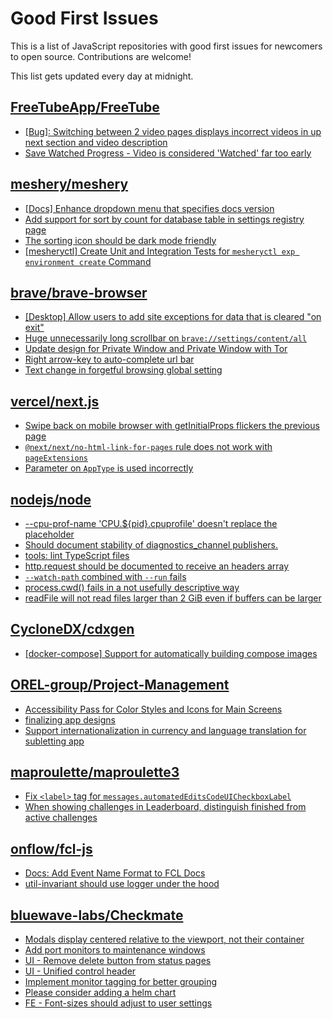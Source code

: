 # Good First Issues

This is a list of JavaScript repositories with good first issues for newcomers to open source. Contributions are welcome!

This list gets updated every day at midnight.

## [FreeTubeApp/FreeTube](https://github.com/FreeTubeApp/FreeTube)

- [[Bug]: Switching between 2 video pages displays incorrect videos in up next section and video description](https://github.com/FreeTubeApp/FreeTube/issues/2261)
- [Save Watched Progress - Video is considered 'Watched' far too early](https://github.com/FreeTubeApp/FreeTube/issues/964)

## [meshery/meshery](https://github.com/meshery/meshery)

- [[Docs] Enhance dropdown menu that specifies docs version](https://github.com/meshery/meshery/issues/9227)
- [Add support for sort by count for database table in settings registry page](https://github.com/meshery/meshery/issues/13958)
- [The sorting icon should be dark mode friendly](https://github.com/meshery/meshery/issues/13306)
- [[mesheryctl] Create Unit and Integration Tests for `mesheryctl exp environment create` Command](https://github.com/meshery/meshery/issues/12138)

## [brave/brave-browser](https://github.com/brave/brave-browser)

- [[Desktop] Allow users to add site exceptions for data that is cleared "on exit"](https://github.com/brave/brave-browser/issues/10493)
- [Huge unnecessarily long scrollbar on `brave://settings/content/all`](https://github.com/brave/brave-browser/issues/44696)
- [Update design for Private Window and Private Window with Tor](https://github.com/brave/brave-browser/issues/44909)
- [Right arrow-key to auto-complete url bar](https://github.com/brave/brave-browser/issues/44927)
- [Text change in forgetful browsing global setting](https://github.com/brave/brave-browser/issues/30163)

## [vercel/next.js](https://github.com/vercel/next.js)

- [Swipe back on mobile browser with getInitialProps flickers the previous page](https://github.com/vercel/next.js/issues/10465)
- [`@next/next/no-html-link-for-pages` rule does not work with `pageExtensions`](https://github.com/vercel/next.js/issues/53473)
- [Parameter on `AppType` is used incorrectly](https://github.com/vercel/next.js/issues/42846)

## [nodejs/node](https://github.com/nodejs/node)

- [--cpu-prof-name 'CPU.${pid}.cpuprofile' doesn't replace the placeholder](https://github.com/nodejs/node/issues/57418)
- [Should document stability of diagnostics_channel publishers.](https://github.com/nodejs/node/issues/58234)
- [tools: lint TypeScript files](https://github.com/nodejs/node/issues/55702)
- [http.request should be documented to receive an headers array](https://github.com/nodejs/node/issues/57986)
- [`--watch-path` combined with `--run` fails](https://github.com/nodejs/node/issues/58113)
- [process.cwd() fails in a not usefully descriptive way](https://github.com/nodejs/node/issues/57045)
- [readFile will not read files larger than 2 GiB even if buffers can be larger](https://github.com/nodejs/node/issues/55864)

## [CycloneDX/cdxgen](https://github.com/CycloneDX/cdxgen)

- [[docker-compose] Support for automatically building compose images](https://github.com/CycloneDX/cdxgen/issues/1759)

## [OREL-group/Project-Management](https://github.com/OREL-group/Project-Management)

- [Accessibility Pass for Color Styles and Icons for Main Screens](https://github.com/OREL-group/Project-Management/issues/196)
- [finalizing app designs](https://github.com/OREL-group/Project-Management/issues/140)
- [Support internationalization in currency and language translation for subletting app](https://github.com/OREL-group/Project-Management/issues/92)

## [maproulette/maproulette3](https://github.com/maproulette/maproulette3)

- [Fix `<label>` tag for `messages.automatedEditsCodeUICheckboxLabel`](https://github.com/maproulette/maproulette3/issues/2580)
- [When showing challenges in Leaderboard, distinguish finished from active challenges](https://github.com/maproulette/maproulette3/issues/666)

## [onflow/fcl-js](https://github.com/onflow/fcl-js)

- [Docs: Add Event Name Format to FCL Docs](https://github.com/onflow/fcl-js/issues/1507)
- [util-invariant should use logger under the hood](https://github.com/onflow/fcl-js/issues/1488)

## [bluewave-labs/Checkmate](https://github.com/bluewave-labs/Checkmate)

- [Modals display centered relative to the viewport, not their container](https://github.com/bluewave-labs/Checkmate/issues/1705)
- [Add port monitors to maintenance windows](https://github.com/bluewave-labs/Checkmate/issues/1926)
- [UI - Remove delete button from status pages](https://github.com/bluewave-labs/Checkmate/issues/2150)
- [UI - Unified control header](https://github.com/bluewave-labs/Checkmate/issues/2148)
- [Implement monitor tagging for better grouping](https://github.com/bluewave-labs/Checkmate/issues/1546)
- [Please consider adding a helm chart](https://github.com/bluewave-labs/Checkmate/issues/1680)
- [FE - Font-sizes should adjust to user settings](https://github.com/bluewave-labs/Checkmate/issues/1024)

